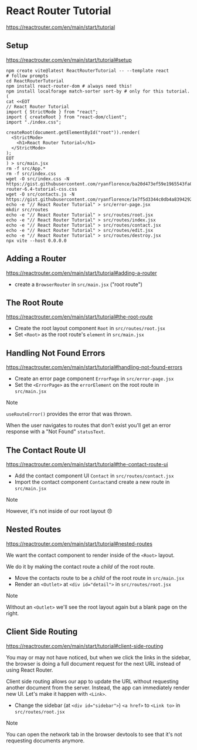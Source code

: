 # React Router Tutorial

https://reactrouter.com/en/main/start/tutorial

## Setup

https://reactrouter.com/en/main/start/tutorial#setup

```shell
npm create vite@latest ReactRouterTutorial -- --template react
# follow prompts
cd ReactRouterTutorial
npm install react-router-dom # always need this!
npm install localforage match-sorter sort-by # only for this tutorial.
(
cat <<EOT
// React Router Tutorial
import { StrictMode } from "react";
import { createRoot } from "react-dom/client";
import "./index.css";

createRoot(document.getElementById("root")).render(
  <StrictMode>
    <h1>React Router Tutorial</h1>
  </StrictMode>
);
EOT
) > src/main.jsx
rm -f src/App.*
rm -f src/index.css
wget -O src/index.css -N https://gist.githubusercontent.com/ryanflorence/ba20d473ef59e1965543fa013ae4163f/raw/499707f25a5690d490c7b3d54c65c65eb895930c/react-router-6.4-tutorial-css.css
wget -O src/contacts.js -N https://gist.githubusercontent.com/ryanflorence/1e7f5d3344c0db4a8394292c157cd305/raw/f7ff21e9ae7ffd55bfaaaf320e09c6a08a8a6611/contacts.js
echo -e "// React Router Tutorial" > src/error-page.jsx
mkdir src/routes
echo -e "// React Router Tutorial" > src/routes/root.jsx
echo -e "// React Router Tutorial" > src/routes/index.jsx
echo -e "// React Router Tutorial" > src/routes/contact.jsx
echo -e "// React Router Tutorial" > src/routes/edit.jsx
echo -e "// React Router Tutorial" > src/routes/destroy.jsx
npx vite --host 0.0.0.0
```

## Adding a Router

https://reactrouter.com/en/main/start/tutorial#adding-a-router

- create a `BrowserRouter` in `src/main.jsx` ("root route")

## The Root Route

https://reactrouter.com/en/main/start/tutorial#the-root-route

- Create the root layout component `Root` in `src/routes/root.jsx`
- Set `<Root>` as the root route's `element` in `src/main.jsx`

## Handling Not Found Errors

https://reactrouter.com/en/main/start/tutorial#handling-not-found-errors

- Create an error page component `ErrorPage` in `src/error-page.jsx`
- Set the `<ErrorPage>` as the `errorElement` on the root route in `src/main.jsx`

> [!NOTE]  
> `useRouteError()` provides the error that was thrown.
>
> When the user navigates to routes that don't exist you'll get an error response with a "Not Found" `statusText`.

## The Contact Route UI

https://reactrouter.com/en/main/start/tutorial#the-contact-route-ui

- Add the contact component UI `Contact` in `src/routes/contact.jsx`
- Import the contact component `Contact`and create a new route in `src/main.jsx`

> [!NOTE]  
> However, it's not inside of our root layout 😠

## Nested Routes

https://reactrouter.com/en/main/start/tutorial#nested-routes

We want the contact component to render inside of the `<Root>` layout.

We do it by making the contact route a _child_ of the root route.

- Move the contacts route to be a _child_ of the root route in `src/main.jsx`
- Render an `<Outlet>` at `<div id="detail">` in `src/routes/root.jsx`

> [!NOTE]  
> Without an `<Outlet>` we'll see the root layout again but a blank page on the right.

## Client Side Routing

https://reactrouter.com/en/main/start/tutorial#client-side-routing

You may or may not have noticed, but when we click the links in the sidebar, the browser is doing a full document request for the next URL instead of using React Router.

Client side routing allows our app to update the URL without requesting another document from the server. Instead, the app can immediately render new UI. Let's make it happen with `<Link>`.

- Change the sidebar (at `<div id="sidebar">`) `<a href>` to `<Link to>` in `src/routes/root.jsx`

> [!NOTE]  
> You can open the network tab in the browser devtools to see that it's not requesting documents anymore.
